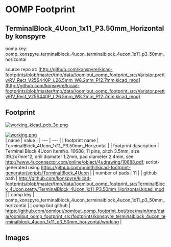 # OOMP Footprint  
## TerminalBlock_4Ucon_1x11_P3.50mm_Horizontal  by konspyre  
  
oomp key: oomp_konspyre_terminalblock_4ucon_terminalblock_4ucon_1x11_p3_50mm_horizontal  
  
source repo at: [http://github.com/konspyre/kicad-footprints/blob/master/tmp/data//oomlout_oomp_footprint_src/Varistor.pretty/RV_Rect_V25S440P_L26.5mm_W8.2mm_P12.7mm.kicad_mod](http://github.com/konspyre/kicad-footprints/blob/master/tmp/data//oomlout_oomp_footprint_src/Varistor.pretty/RV_Rect_V25S440P_L26.5mm_W8.2mm_P12.7mm.kicad_mod)  
## Footprint  
  
[![working_kicad_pcb_3d.png](working_kicad_pcb_3d_600.png)](working_kicad_pcb_3d.png)  
  
[![working.png](working_600.png)](working.png)  
| name | value | 
| --- | --- | 
| footprint name | TerminalBlock_4Ucon_1x11_P3.50mm_Horizontal | 
| footprint description | Terminal Block 4Ucon ItemNo. 10688, 11 pins, pitch 3.5mm, size 39.2x7mm^2, drill diamater 1.2mm, pad diameter 2.4mm, see http://www.4uconnector.com/online/object/4udrawing/10688.pdf, script-generated using https://github.com/pointhi/kicad-footprint-generator/scripts/TerminalBlock_4Ucon | 
| number of pads | 11 | 
| github path | http://github.com/konspyre/kicad-footprints/blob/master/tmp/data//oomlout_oomp_footprint_src/TerminalBlock_4Ucon.pretty/TerminalBlock_4Ucon_1x11_P3.50mm_Horizontal.kicad_mod | 
| oomp key | oomp_konspyre_terminalblock_4ucon_terminalblock_4ucon_1x11_p3_50mm_horizontal | 
| oomp bot github | https://github.com/oomlout/oomlout_oomp_footprint_bot/tree/main/tmp/data//oomlout_oomp_footprint_src/footprints/konspyre_terminalblock_4ucon_terminalblock_4ucon_1x11_p3_50mm_horizontal/working | 
## Images  
